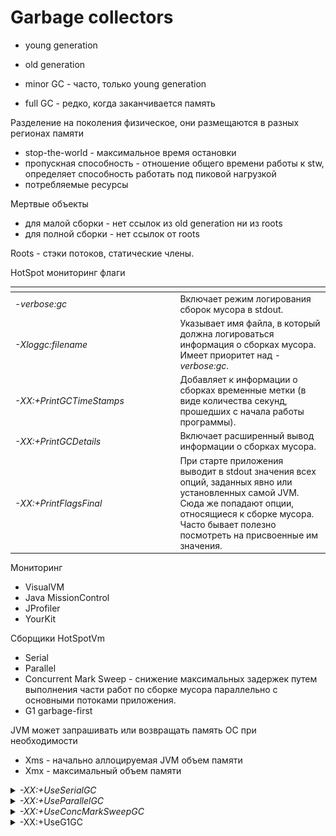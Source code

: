 # Garbage collectors

* young generation
* old generation



* minor GC - часто, только young generation
* full GC - редко, когда заканчивается память



Разделение на поколения физическое, они размещаются в разных регионах памяти



* stop-the-world - максимальное время остановки
* пропускная способность - отношение общего времени работы к stw, определяет способность работать под пиковой нагрузкой
* потребляемые ресурсы



Мертвые объекты

* для малой сборки - нет ссылок из old generation ни из roots
* для полной сборки - нет ссылок от roots

Roots - стэки потоков, статические члены.



HotSpot мониторинг флаги

<table data-header-hidden><thead><tr><th width="250.37791932059451"></th><th></th></tr></thead><tbody><tr><td><em>-verbose:gc</em></td><td>Включает режим логирования сборок мусора в stdout.</td></tr><tr><td><em>-Xloggc:filename</em></td><td>Указывает имя файла, в который должна логироваться информация о сборках мусора. Имеет приоритет над <em>-verbose:gc</em>.</td></tr><tr><td><em>-XX:+PrintGCTimeStamps</em></td><td>Добавляет к информации о сборках временные метки (в виде количества секунд, прошедших с начала работы программы).</td></tr><tr><td><em>-XX:+PrintGCDetails</em></td><td>Включает расширенный вывод информации о сборках мусора.</td></tr><tr><td><em>-XX:+PrintFlagsFinal</em></td><td>При старте приложения выводит в stdout значения всех опций, заданных явно или установленных самой JVM. Сюда же попадают опции, относящиеся к сборке мусора. Часто бывает полезно посмотреть на присвоенные им значения.</td></tr></tbody></table>



Мониторинг

* VisualVM
* Java MissionControl
* JProfiler
* YourKit



Сборщики HotSpotVm

* Serial
* Parallel
* Concurrent Mark Sweep - снижение максимальных задержек путем выполнения части работ по сборке мусора параллельно с основными потоками приложения.
* G1 garbage-first



JVM может запрашивать или возвращать память ОС при необходимости

* Xms - начально аллоцируемая JVM объем памяти
* Xmx - максимальный объем памяти





<details>

<summary><em>-XX:+UseSerialGC</em></summary>

Если вашему приложению не требуется большой размер кучи для работы (Oracle указывает условную границу 100 МБ), оно не очень чувствительно к коротким остановкам и ему для работы доступно только одно ядро процессора, то можно приглядеться к этому варианту.



По умолчанию младшее поколение занимает 1/3 всего пространства

При этом каждый survivor это 1/10 от младшего

![](<../.gitbook/assets/image (10).png>)

_Плохо работает с большой кучей, не использует многопроцессорность._

Heap физически разделен на 4 части

<img src="../.gitbook/assets/image (12).png" alt="" data-size="original">





**Малая сборка** очищает объекты из eden, оставшиеся переносит в survivor. Один из surivor s0 или s1 всегда пустой.

<img src="../.gitbook/assets/image (13).png" alt="" data-size="original">

Следующая малая сборка освободит уже eden и s0 и перенесет их в s1

<img src="../.gitbook/assets/image (5).png" alt="" data-size="original">

Для следующие сборки выжившие объекты обратно переместятся в s0, так до тех пор пока в регионах survivor достаточно места

<img src="../.gitbook/assets/image (6).png" alt="" data-size="original">

Если survivor заполнен или после определенного количества перемещений объекты отправляются в tenured

<img src="../.gitbook/assets/image (14).png" alt="" data-size="original">

Когда для новых объектов места уже не хватает в tenured проводится полная сборка. В tenured секторе происходит уплотнение, а не перенос как до этого.

<img src="../.gitbook/assets/image (4).png" alt="" data-size="original">

**Mark-Sweep-Compact -** пометить, очистить, уплотнить

Крупные объекты, которые слишком накладно копировать в survivor создаются сразу в tenured





В случае, если даже после выделения максимального объема памяти и ее полной чистки, места для новых объектов так и не находится, мы ожидаемо получаем _java.lang.OutOfMemoryError: Java heap space_ и приложение прекращает работу, оставляя нам на память свою кучу в виде файла для анализа. Технически, это происходит в случае, если работа сборщика начинает занимать не менее 98% времени и при этом сборки мусора освобождают не более 2% памяти.



Stop-the-world

В начале каждой сборке, работа всех потоков прекращается, сборка происходит в одном отдельном потоке



_-XX:MinHeapFreeRatio=?_ и _-XX:MaxHeapFreeRatio=?_

* минимальная и максимальная доля свободного места в каждом поколении, при достижении которого JVM попытается увеличить или уменьшить его размер

_-XX:NewRatio=?_

* желаемое отношение размера старшего поколения к суммарному размеру регионов младшего поколения
* Например, _NewRatio=3_ означает, что для младшего поколения (Eden + S0 + S1) будет отведена четверть кучи, а для старшего — три четверти. Контринтуитивное название этой опции вносит некоторую путаницу даже в документацию Oracle, но работает она именно так. Тут проще запомнить, что там, где названия опций заканчиваются на _Ratio_, реальная величина будет обратной той, что вы указали.

_-XX:NewSize=?_ и _-XX:MaxNewSize=?_

* можно ограничить размер младшего поколения абсолютными величинами снизу и сверху
* если вы хотите установить для _NewSize_ и _MaxNewSize_ одинаковые значения, то можно просто использовать опцию _-Xmn_. Например, _-Xmn256m_ эквивалентно _-XX:NewSize=256m -XX:MaxNewSize=256m_.

_-XX:SurvivorRatio=?_

* отношение размера Eden к размерам Survivor
* Например, при _SurvivorRatio=6_ каждый регион Survivor будет занимать одну восьмую размера всего младшего поколения, а Eden — шесть восьмых&#x20;

_-XX:-UseGCOverheadLimit_

* отключить порог активности сборщика в 98%, при достижении которого возникает OutOfMemoryError

_-XX:+PrintTenuringDistribution_

* добавляет статистику по Survivor к выводу информации о некоторых сборках мусора.

</details>

<details>

<summary><em>-XX:+UseParallelGC</em></summary>

* сборкой мусора занимаются несколько потоков параллельно;&#x20;
* во-вторых, данный сборщик может самостоятельно подстраиваться под требуемые параметры производительности.



Каждый поток сборщика получает свой участок памяти в регионе Old Gen, так называемый _буфер повышения (promotion buffer)_, куда только он может переносить данные, чтобы не мешать другим потокам. Такой подход ускоряет сборку мусора, но имеет и небольшое негативное последствие в виде возможной фрагментации памяти

![](<../.gitbook/assets/image (11).png>)

В случае, если вы задали слишком жесткие требования, которые сборщик не может выполнить, он будет ориентироваться на следующие приоритеты (в порядке убывания важности):

1. Снижение максимальной паузы.
2. Повышение пропускной способности.
3. Минимизация используемой памяти.

При этом Parallel GC оставляет нам возможность самостоятельно корректировать размеры регионов, как и в последовательном сборщике. Но не рекомендуется делать и то и другое одновременно, чтобы не дезориентировать алгоритмы автоматической подстройки. Либо мы выделяем приложению достаточно памяти, указываем желаемые параметры производительности и наблюдаем со стороны, либо сами залезаем в настройки регионов, но тогда лишаемся права требовать от сборщика автоматической подстройки под нужные нам критерии производительности.&#x20;



Все те же настройки что у serialGC плюс:

_-XX:ParallelGCThreads=?_

* количество потоков, которое хотели бы выделить для сборки мусора
* Имейте в виду, что увеличение количества потоков не только сильнее распараллеливает сборку, но и увеличивает фрагментацию региона Tenured, а также добавляет накладные расходы на синхронизацию этих потоков.

_-XX:-UseParallelOldGC_

* полностью отключить параллельные работы по уплотнению объектов в старшем поколении

_-XX:MaxGCPauseMillis=?_

* ограничение на максимальное время приостановки программы для сборки мусора

_-XX:GCTimeRatio=?_

* желаемый порог пропускной способности (отношения времени работы программы ко времени сборки мусора)

_-XX:YoungGenerationSizeIncrement=?_ и _-XX:TenuredGenerationSizeIncrement=?_

* на сколько процентов следует при необходимости увеличивать младшее и старшее поколение соотвественно. По умолчанию оба этих параметра равны 20.

_-XX:AdaptiveSizeDecrementScaleFactor_

* во сколько раз уменьшение должно быть меньше увеличения



возможность автоматической подстройки под требуемые параметры производительности и меньшие паузы на время cборок. При наличии нескольких процессорных ядер выигрыш в скорости будет практически во всех приложениях.

Определенная фрагментация памяти, конечно, является минусом, но вряд ли она будет существенной для большинства приложений, так как сборщиком используется относительно небольшое количество потоков.

</details>

<details>

<summary><em>-XX:+UseConcMarkSweepGC</em></summary>

Mark-Sweep это пометка живых удаление в  tenured секторе

concurent-mark-sweep делает это в отдельном потоке во время выполнения программы

CMS не уплотняет объекты в tenured что приводит к фрагментации

Наличие плавающих мертвых объектов и отсутствие уплотнения приводит к необходимости выделять больше памяти (на 20% по доке Оракла)



Структура памяти та же, что и раньше

* &#x20;eden + s0 + s1 + tenured
* малая сборка работает так же
* вместо полной сборки - major  сборка - она не затрагивает младшее поколение
* сборка младшего и старшего поколения всегда разделена
* &#x20;major сборка не дожидается заполнения tenured а выполняется в фоновом режиме



Старшая сборка работает в две stw остановки

![](<../.gitbook/assets/image (3).png>)

Начинается она с остановки основных потоков приложения и пометки всех объектов, напрямую доступных из корней. После этого приложение возобновляет свою работу, а сборщик параллельно с ним производит поиск всех живых объектов, доступных по ссылкам из тех самых помеченных корневых объектов (эту часть он делает в одном или в нескольких потоках).\
\
Естественно, за время такого поиска ситуация в куче может поменяться, и не вся информация, собранная во время поиска живых объектов, оказывается актуальной. Поэтому сборщик еще раз приостанавливает работу приложения и просматривает кучу для поиска живых объектов, ускользнувших от него за время первого прохода. При этом допускается, что в живые будут записаны объекты, которые на время окончания составления списка таковыми уже не являются. Эти объекты называются _плавающим мусором (floating garbage)_, они будут удалены в процессе следующей сборки.\
\
После того, как живые объекты помечены, работа основных потоков приложения возобновляется, а сборщик производит очистку памяти от мертвых объектов в нескольких параллельных потоках. При этом следует иметь в виду, что после очистки не производится упаковка объектов в старшем поколении, так как делать это при работающем приложении весьма затруднительно.\


* сборщик старается разносить во времени minor и major сборки, чтобы сократить паузы
* если major сборка не успевает освободить tenured то происходит сбой параллельного режима _concurrent mode failure,_  работа приложения останавливается и сборка проходит в последовательном режиме



_-XX:CMSInitiatingOccupancyFraction=?_

* Обычно CMS, основываясь на собираемой статистике о поведении приложения, сам определяет, когда ему выполнять старшую сборку, но у него также есть порог наполненности региона Tenured, при достижении которого должна обязательно быть инициирована старшая сборка. в процентах
* \-1 по умолчанию - отключено

</details>

<details>

<summary>-XX:+UseG1GC</summary>

Предсказуемые размеры пауз особенно при больших размерах кучи

* для размера кучи от 4гб
* предсказуемое время отклика в ущерб пропускной способности
* не фрагментирует память

Организация памяти

<img src="../.gitbook/assets/image (7).png" alt="" data-size="original">

* множество регионов одинакового размера&#x20;
* размер регионов зависит от общего размера кучи, обычно на всю кучу не более 2048 регионов
* Громадные humogous регионы, объединение обычных регионов для хранения больших объектоа
  * объект больше половины размера региона
  * никогда не перемещается между регионами
  * может удаляться в рамках цикла
  * в регион занятый громадным объектом никого больше не подселяют
* eden survivor и tenured размещаются логически и не обязаны быть по порядку



Сборки

* малая сборка&#x20;
  * выполняются периодически с stw остановкой, не отличаются от предыдущих
  * очистка младшего поколения и перенос объектов в survivor или tenured
  * работает в несколько потоков
  * сборка происходит только над определенным количество регионов, чтобы не превышать желаемого времени остановки
  * при этом сборка происходит над теми регионам, в которых по мнению jvm скопилось наибольшее количество мусора
* mixed сборка
  * цикл пометки marking cycle -&#x20;
    * работает параллельно с основным приложением
    * initial mark - stw и пометка корней
    * concurrent marking - пометка всех живых объектов в куче, параллельно с работой приложения
    * remark - stw и поиск неучтенных живых объектов
    * cleanup - stw очистка структур хранения ссылок и поиcк пустых регионов
  * после окончания цикла пометки jvm переключается на смешанные сборки
    * при каждой сборке к набору регионов младшего поколения, добавляется некоторое количество регионов старшего поколения
    * как только освобождено достаточно памяти, сборщик переключается обратно в режим малых сборок
  * очередной цикл пометки и режим смешанных сборок будет запущен после того как заполненность кучи превысит порог

![](<../.gitbook/assets/image (2).png>)

* в процессе сборки может не оказаться свободных регионов  - allocation (evacuation) failure - при этом выполняется полная сборка с остановкой



_-XX:MaxGCPauseMillis=?_

* максимальное приемлемое время одной сборки

_-XX:ParallelGCThreads=?_ и _-XX:ConcGCThreads=?_&#x20;

* количество потоков для сборки и циклов пометки

_-XX:G1HeapRegionSize=?_

* размер региона - дб степенью двойки, например 16m (мегабайт)

_-XX:InitiatingHeapOccupancyPercent=?_

* порог заполненности кучи в процентах - по умолчанию 45

_-XX:+UnlockExperimentalVMOptions_ и _-XX:+AggressiveOpts_

* экспериментальные настройки

</details>
